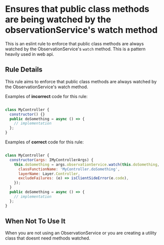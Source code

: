 # Ensures that public class methods are being watched by the observationService's watch method

This is an eslint rule to enforce that public class methods are always watched by the ObservationService's `watch` method. This is a pattern heavily used in web api.

## Rule Details

This rule aims to enforce that public class methods are always watched by the ObservationService's watch method.

Examples of **incorrect** code for this rule:

```js

class MyController {
  constructor() {}
  public doSomething = async () => {
    // implementation
  };
}

```

Examples of **correct** code for this rule:

```js

class MyController {
  constructor(args: IMyControllerArgs) {
    this.doSomething = args.observationService.watch(this.doSomething, {
      classFunctionName: 'MyController.doSomething',
      layerName: Layer.Controller,
      excludeFailures: (e) => isClientSideError(e.code),
    });
  }
  public doSomething = async () => {
    // implementation
  };
}

```

## When Not To Use It

When you are not using an ObservationService or you are creating a utility class that doesnt need methods watched.